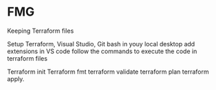 # FMG
Keeping Terraform files


Setup Terraform, Visual Studio, Git bash in youy local desktop
add extensions in VS code
follow the commands to execute the code in terraform files


Terraform init
Terraform fmt
terraform validate
terraform plan
terraform apply.
